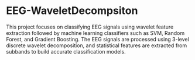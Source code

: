 # EEG-WaveletDecompsiton
This project focuses on classifying EEG signals using wavelet feature extraction followed by machine learning classifiers such as SVM, Random Forest, and Gradient Boosting. The EEG signals are processed using 3-level discrete wavelet decomposition, and statistical features are extracted from subbands to build accurate classification models.
